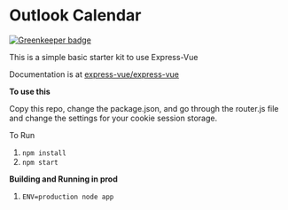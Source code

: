 # Outlook Calendar

[![Greenkeeper badge](https://badges.greenkeeper.io/express-vue/express-vue-mvc-starter.svg)](https://greenkeeper.io/)

This is a simple basic starter kit to use Express-Vue

Documentation is at [express-vue/express-vue](https://github.com/express-vue/express-vue)


**To use this**

Copy this repo, change the package.json, and go through the router.js file and change the settings for your cookie session storage.

To Run

1. `npm install`
2. `npm start`

**Building and Running in prod**

1. `ENV=production node app`


